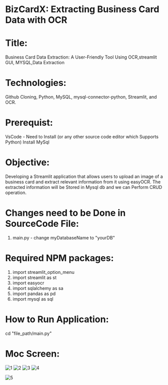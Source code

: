 # BizCardX: Extracting Business Card Data with OCR
# Title:
Business Card Data Extraction:
A User-Friendly Tool Using OCR,streamlit GUI, MYSQL,Data Extraction
# Technologies:
Github Cloning, Python, MySQL,
mysql-connector-python, Streamlit, and OCR.

# Prerequist: 
VsCode - Need to Install (or any other source code editor which Supports Python) 
Install MySql

# Objective:
Developing a Streamlit application that allows users to upload an image of a business card and extract relevant information from it using easyOCR. The extracted information will be Stored in Mysql db and we can Perform CRUD operation.

# Changes need to be Done in SourceCode File:
  1) main.py - change myDatabaseName to "yourDB"  
# Required NPM packages:
  1) import  streamlit_option_menu 
  2) import streamlit as st
  3) import easyocr
  4) import sqlalchemy as sa
  5) import pandas as pd
  6) import mysql as sql
 
# How to Run Application:
  cd "file_path/main.py"

# Moc Screen:
![1](https://github.com/praveennandagopal/BusinessCard/assets/45605371/3ed7de65-17e3-4d04-bf7e-d654d8c59b3c)
![2](https://github.com/praveennandagopal/BusinessCard/assets/45605371/f5c7c3ef-0794-4877-a6fc-6caa2e98ba2f)
![3](https://github.com/praveennandagopal/BusinessCard/assets/45605371/f4ad657e-0745-436d-9b5e-5228b229ec0f)
![4](https://github.com/praveennandagopal/BusinessCard/assets/45605371/26af4361-79be-4026-b4a7-80b1ecf04bc0)

![5](https://github.com/praveennandagopal/BusinessCard/assets/45605371/bcfacc01-1288-4594-9a77-45f82212eb64)



